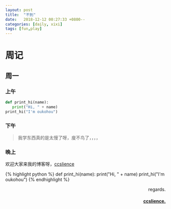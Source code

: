 ```yaml
---
layout: post
title:  "不到"
date:   2018-12-12 00:27:33 +0800--
categories: [daily, xixi]
tags: [fun,play]
---
```

# 周记

## 周一

### 上午
``` python
def print_hi(name):
   print("Hi, " + name)
print_hi("I'm oukohou")
```

### 下午

> 我学东西真的是太慢了呀，廋不鸟了，，，，

### 晚上
欢迎大家来我的博客呀，[ccslience](http://ccslience.oukohou.wang/)




{% highlight python %}
def print_hi(name):
   print("Hi, " + name)
print_hi("I'm oukohou")
{% endhighlight %}

<p  align="right">regards.</p>
<h4 align="right">
    <a href="http://ccslience.oukohou.wang/">
        ccslience.
    </a>
</h4>

